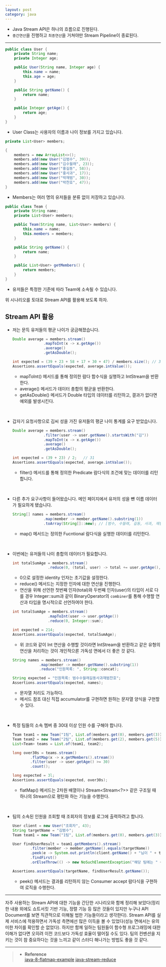 ```yaml
---
layout: post
category: java
---
```


- Java Stream API은 하나의 흐름으로 진행된다.
- `중간연산`을 진행하고 `최종연산`을 거쳐야만 Stream Pipeline이 종료된다.

---

```java
public class User {
    private String name;
    private Integer age;

    public User(String name, Integer age) {
        this.name = name;
        this.age = age;
    }

    public String getName() {
        return name;
    }

    public Integer getAge() {
        return age;
    }
}
```
- User Class는 사용자의 이름과 나이 정보를 가지고 있습니다.   

```java
private List<User> members;

{
    members = new ArrayList<>();
    members.add(new User("김범수", 39));
    members.add(new User("김수월래", 23));
    members.add(new User("홍길동", 58));
    members.add(new User("홍사과", 17));
    members.add(new User("박재범", 30));
    members.add(new User("박찬호", 47));
}
```
- Members는 여러 명의 유저들을 분류 없이 저장하고 있습니다.   

```java
public class Team {
    private String name;
    private List<User> members;

    public Team(String name, List<User> members) {
        this.name = name;
        this.members = members;
    }

    public String getName() {
        return name;
    }

    public List<User> getMembers() {
        return members;
    }
}
```
- 유저들은 특정한 기준에 따라 Team에 소속될 수 있습니다.   

위 시나리오를 토대로 Stream API를 활용해 보도록 하자.

## Stream API 활용

- 저는 문득 유저들의 평균 나이가 궁금해졌습니다.
    
    ```java
    Double average = members.stream()
                  .mapToInt(x -> x.getAge())
                  .average()
                  .getAsDouble();
    
    int expected = (39 + 23 + 58 + 17 + 30 + 47) / members.size(); // 35
    Assertions.assertEquals(expected, average.intValue());
    ```
    - mapToInt() 메서드를 통해 정의한 람다 함수식을 실행하고 IntStream을 반환한다.
    - average() 메서드가 데이터 총합의 평균을 반환한다.
    - getAsDouble() 메서드가 Double 타입의 데이터를 리턴하고, 결과가 없다면 예외를 발생시킨다.   

<br>

- 갑자기 요청사항으로 김씨 성을 가진 유저들의 평균 나이 통계를 요구 받았습니다.
    
    ```java
    Double average = members.stream()
                  .filter(user -> user.getName().startsWith("김"))
                  .mapToInt(x -> x.getAge())
                  .average()
                  .getAsDouble();
    
    int expected = (39 + 23) / 2;   // 31
    Assertions.assertEquals(expected, average.intValue());
    ```
    - filter() 메서드를 통해 정의한 Predicate 람다식의 조건에 맞는 데이터를 리턴합니다.   

<br>

- 다른 추가 요구사항이 들어왔습니다. 메인 페이지에서 유저의 성을 뺸 이름 데이터가 필요하게 됐습니다.
    
    ```java
    String[] names = members.stream()
                  .map(member -> member.getName().substring(1))
                  .toArray(String[]::new); // [범수, 수월래, 길동, 사과, 재범, 찬호]
    ```
    - map() 메서드는 정의한 Fucntional 람다식을 실행한 데이터를 리턴한다.   

<br>

- 이번에는 유저들의 나이 총합의 데이터가 필요합니다.
    
    ```java
    int totalSumAge = members.stream()
                    .reduce(0, (total, user) -> total += user.getAge(), Integer::sum);
    ```
    - 0으로 설정한 identity 인자는 초기값을 설정한다.
    - reduce() 메서드는 지정한 인자에 대한 연산을 진행한다.
    - 연산을 위해 선언한 첫번째 인자(total)와 두번째 인자(user)의 타입이 서로 다를 경우 Integer::sum과 같이 BinaryOperator의 `combiner`를 통해 수행할 연산과 타입을 명시적으로 선언하여야 한다.
    
    ```java
    int totalSumAge = members.stream()
                    .mapToInt(user -> user.getAge())
                    .reduce(0, Integer::sum);
    
    int expected = 214;
    Assertions.assertEquals(expected, totalSumAge);
    ```
    - 위 코드와 같이 Int 연산을 수행할 것이라면 IntStream을 반환하고 같은 유형의 연산을 처리하는 것이 개인적으론 가독성 면에서 더 좋은 것 같다.
    
    ```java
    String names = members.stream()
                .map(member -> member.getName().substring(1))
                .reduce("인원목록: ", String::concat);
    
    String expected = "인원목록: 범수수월래길동사과재범찬호";
    Assertions.assertEquals(expected, names);
    ```
    - 문자열 처리도 가능하다.
    - 메서드 참조 대신 직접 accumulator를 구현하면 원하는 문자열 양식을 구현할 수 있다.   
    
<br>

- 특정 팀들의 소속 멤버 중 30대 이상 인원 수를 구해야 합니다.
    
    ```java
    Team team1 = new Team("1팀", List.of(members.get(0), members.get(3)));
    Team team2 = new Team("2팀", List.of(members.get(2), members.get(5)));
    List<Team> teams = List.of(team1, team2);
    
    long over30s = teams.stream()
            .flatMap(x -> x.getMembers().stream())
            .filter(user -> user.getAge() >= 30)
            .count();
    
    long expected = 3l;
    Assertions.assertEquals(expected, over30s);
    ```
    - flatMap() 메서드는 2차원 배열이나 Stream<Stream<?>> 같은 구조일 때 하나의 Stream으로 평탄화 하는 기능을 수행한다.   

<br>

- 팀의 소속된 인원을 조회할 때 조회자의 정보를 로그에 출력하려고 합니다.
    
    ```java
    User client = new User("조회자", 43);
    String targetName = "김범수";
    Team team1 = new Team("1팀", List.of(members.get(0), members.get(3)));
    
    User findUserResult = team1.getMembers().stream()
            .filter(member -> member.getName().equals(targetName))
            .peek(e -> System.out.println(client.getName() + "님이 " + targetName + "님의 정보를 조회하였습니다."))
            .findFirst()
            .orElseThrow(() -> new NoSuchElementException("해당 팀에는 " + targetName + "님이 소속되어 있지 않습니다."));
    
    Assertions.assertEquals(targetName, findUserResult.getName());
    ```
    - peek() 메서드는 결과를 리턴하지 않는 Consumer accept 람다식을 구현하여 로직을 수행한다.   

---

자주 사용하는 Stream API에 대한 기능을 간단한 시나리오와 함께 정리해 보았다(정리한 내용 외에도 쇼트서킷 기반 기능, 정렬 기능 등 많은 것들이 있지만 누구나 API Document를 보면 직관적으로 이해될 법한 기능들이라고 생각한다). Stream API를 실제 서비스에 적용하면서 가독성 측면에선 많은 이득을 볼 수 있었다(성능 면에서는 유의미한 차이를 확인할 순 없었다). 하지만 함께 일하는 팀원들이 함수형 프로그래밍에 대한 이해가 없다면 오히려 이전 코드보다 가독성 효율이 떨어질 수도 있다. 팀의 컨벤션을 지키는 것이 참 중요하다는 것을 느끼고 같이 스터디 해나가는 방법도 좋을 것 같다.

---

> - **Reference**   
> [java-8-flatmap-example]([https://mkyong.com/java8/java-8-flatmap-example/](https://mkyong.com/java8/java-8-flatmap-example/))   
> [java-stream-reduce]([https://www.baeldung.com/java-stream-reduce](https://www.baeldung.com/java-stream-reduce))   